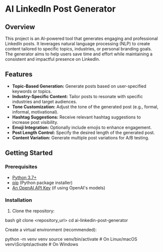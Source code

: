 # AI LinkedIn Post Generator


## Overview

This project is an AI-powered tool that generates engaging and professional LinkedIn posts. It leverages natural language processing (NLP) to create content tailored to specific topics, industries, or personal branding goals. The generator aims to help users save time and effort while maintaining a consistent and impactful presence on LinkedIn.


## Features

* **Topic-Based Generation:** Generate posts based on user-specified keywords or topics.
* **Industry-Specific Content:** Tailor posts to resonate with specific industries and target audiences.
* **Tone Customization:** Adjust the tone of the generated post (e.g., formal, informal, motivational).
* **Hashtag Suggestions:** Receive relevant hashtag suggestions to increase post visibility.
* **Emoji Integration:** Optionally include emojis to enhance engagement.
* **Post Length Control:** Specify the desired length of the generated post.
* **Content Variation:** Generate multiple post variations for A/B testing.

## Getting Started

### Prerequisites

* [Python 3.7+](https://www.python.org/downloads/)
* [pip](https://pip.pypa.io/en/stable/installing/) (Python package installer)
* [An OpenAI API Key](https://platform.openai.com/account/api-keys) (if using OpenAI's models)

### Installation

1. Clone the repository:


 bash
 git clone <repository_url>
 cd ai-linkedin-post-generator


Create a virtual environment (recommended):

python -m venv venv
source venv/bin/activate # On Linux/macOS
venv\Scripts\activate # On Windows

